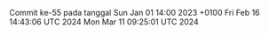 Commit ke-55 pada tanggal Sun Jan 01 14:00 2023 +0100
Fri Feb 16 14:43:06 UTC 2024
Mon Mar 11 09:25:01 UTC 2024
